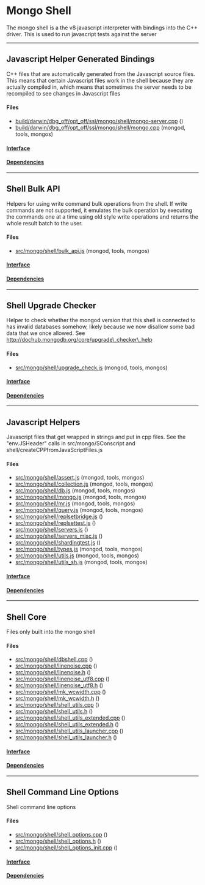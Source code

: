 # Mongo Shell
The mongo shell is a the v8 javascript interpreter with bindings into the C++ driver.  This is used to run javascript tests against the server


-------------

## Javascript Helper Generated Bindings
C++ files that are automatically generated from the Javascript source files. This means that certain Javascript files work in the shell because they are actually compiled in, which means that sometimes the server needs to be recompiled to see changes in Javascript files

#### Files
- [build/darwin/dbg\_off/opt\_off/ssl/mongo/shell/mongo-server.cpp](https://github.com/mongodb/mongo/tree/r2.6.0/build/darwin/dbg_off/opt_off/ssl/mongo/shell/mongo-server.cpp)   ()
- [build/darwin/dbg\_off/opt\_off/ssl/mongo/shell/mongo.cpp](https://github.com/mongodb/mongo/tree/r2.6.0/build/darwin/dbg_off/opt_off/ssl/mongo/shell/mongo.cpp)   (mongod, tools, mongos)

#### [Interface](interface/0)

#### [Dependencies](dependencies/0)

-------------

## Shell Bulk API
Helpers for using write command bulk operations from the shell.  If write commands are not supported, it emulates the bulk operation by executing the commands one at a time using old style write operations and returns the whole result batch to the user.

#### Files
- [src/mongo/shell/bulk\_api.js](https://github.com/mongodb/mongo/tree/r2.6.0/src/mongo/shell/bulk_api.js)   (mongod, tools, mongos)

#### [Interface](interface/1)

#### [Dependencies](dependencies/1)

-------------

## Shell Upgrade Checker
Helper to check whether the mongod version that this shell is connected to has invalid databases somehow, likely because we now disallow some bad data that we once allowed.  See http://dochub.mongodb.org/core/upgrade\_checker\_help

#### Files
- [src/mongo/shell/upgrade\_check.js](https://github.com/mongodb/mongo/tree/r2.6.0/src/mongo/shell/upgrade_check.js)   (mongod, tools, mongos)

#### [Interface](interface/2)

#### [Dependencies](dependencies/2)

-------------

## Javascript Helpers
Javascript files that get wrapped in strings and put in cpp files. See the "env.JSHeader" calls  in src/mongo/SConscript and shell/createCPPfromJavaScriptFiles.js

#### Files
- [src/mongo/shell/assert.js](https://github.com/mongodb/mongo/tree/r2.6.0/src/mongo/shell/assert.js)   (mongod, tools, mongos)
- [src/mongo/shell/collection.js](https://github.com/mongodb/mongo/tree/r2.6.0/src/mongo/shell/collection.js)   (mongod, tools, mongos)
- [src/mongo/shell/db.js](https://github.com/mongodb/mongo/tree/r2.6.0/src/mongo/shell/db.js)   (mongod, tools, mongos)
- [src/mongo/shell/mongo.js](https://github.com/mongodb/mongo/tree/r2.6.0/src/mongo/shell/mongo.js)   (mongod, tools, mongos)
- [src/mongo/shell/mr.js](https://github.com/mongodb/mongo/tree/r2.6.0/src/mongo/shell/mr.js)   (mongod, tools, mongos)
- [src/mongo/shell/query.js](https://github.com/mongodb/mongo/tree/r2.6.0/src/mongo/shell/query.js)   (mongod, tools, mongos)
- [src/mongo/shell/replsetbridge.js](https://github.com/mongodb/mongo/tree/r2.6.0/src/mongo/shell/replsetbridge.js)   ()
- [src/mongo/shell/replsettest.js](https://github.com/mongodb/mongo/tree/r2.6.0/src/mongo/shell/replsettest.js)   ()
- [src/mongo/shell/servers.js](https://github.com/mongodb/mongo/tree/r2.6.0/src/mongo/shell/servers.js)   ()
- [src/mongo/shell/servers\_misc.js](https://github.com/mongodb/mongo/tree/r2.6.0/src/mongo/shell/servers_misc.js)   ()
- [src/mongo/shell/shardingtest.js](https://github.com/mongodb/mongo/tree/r2.6.0/src/mongo/shell/shardingtest.js)   ()
- [src/mongo/shell/types.js](https://github.com/mongodb/mongo/tree/r2.6.0/src/mongo/shell/types.js)   (mongod, tools, mongos)
- [src/mongo/shell/utils.js](https://github.com/mongodb/mongo/tree/r2.6.0/src/mongo/shell/utils.js)   (mongod, tools, mongos)
- [src/mongo/shell/utils\_sh.js](https://github.com/mongodb/mongo/tree/r2.6.0/src/mongo/shell/utils_sh.js)   (mongod, tools, mongos)

#### [Interface](interface/3)

#### [Dependencies](dependencies/3)

-------------

## Shell Core
Files only built into the mongo shell

#### Files
- [src/mongo/shell/dbshell.cpp](https://github.com/mongodb/mongo/tree/r2.6.0/src/mongo/shell/dbshell.cpp)   ()
- [src/mongo/shell/linenoise.cpp](https://github.com/mongodb/mongo/tree/r2.6.0/src/mongo/shell/linenoise.cpp)   ()
- [src/mongo/shell/linenoise.h](https://github.com/mongodb/mongo/tree/r2.6.0/src/mongo/shell/linenoise.h)   ()
- [src/mongo/shell/linenoise\_utf8.cpp](https://github.com/mongodb/mongo/tree/r2.6.0/src/mongo/shell/linenoise_utf8.cpp)   ()
- [src/mongo/shell/linenoise\_utf8.h](https://github.com/mongodb/mongo/tree/r2.6.0/src/mongo/shell/linenoise_utf8.h)   ()
- [src/mongo/shell/mk\_wcwidth.cpp](https://github.com/mongodb/mongo/tree/r2.6.0/src/mongo/shell/mk_wcwidth.cpp)   ()
- [src/mongo/shell/mk\_wcwidth.h](https://github.com/mongodb/mongo/tree/r2.6.0/src/mongo/shell/mk_wcwidth.h)   ()
- [src/mongo/shell/shell\_utils.cpp](https://github.com/mongodb/mongo/tree/r2.6.0/src/mongo/shell/shell_utils.cpp)   ()
- [src/mongo/shell/shell\_utils.h](https://github.com/mongodb/mongo/tree/r2.6.0/src/mongo/shell/shell_utils.h)   ()
- [src/mongo/shell/shell\_utils\_extended.cpp](https://github.com/mongodb/mongo/tree/r2.6.0/src/mongo/shell/shell_utils_extended.cpp)   ()
- [src/mongo/shell/shell\_utils\_extended.h](https://github.com/mongodb/mongo/tree/r2.6.0/src/mongo/shell/shell_utils_extended.h)   ()
- [src/mongo/shell/shell\_utils\_launcher.cpp](https://github.com/mongodb/mongo/tree/r2.6.0/src/mongo/shell/shell_utils_launcher.cpp)   ()
- [src/mongo/shell/shell\_utils\_launcher.h](https://github.com/mongodb/mongo/tree/r2.6.0/src/mongo/shell/shell_utils_launcher.h)   ()

#### [Interface](interface/4)

#### [Dependencies](dependencies/4)

-------------

## Shell Command Line Options
Shell command line options

#### Files
- [src/mongo/shell/shell\_options.cpp](https://github.com/mongodb/mongo/tree/r2.6.0/src/mongo/shell/shell_options.cpp)   ()
- [src/mongo/shell/shell\_options.h](https://github.com/mongodb/mongo/tree/r2.6.0/src/mongo/shell/shell_options.h)   ()
- [src/mongo/shell/shell\_options\_init.cpp](https://github.com/mongodb/mongo/tree/r2.6.0/src/mongo/shell/shell_options_init.cpp)   ()

#### [Interface](interface/5)

#### [Dependencies](dependencies/5)
